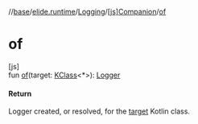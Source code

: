 //[base](../../../../index.md)/[elide.runtime](../../index.md)/[Logging](../index.md)/[[js]Companion](index.md)/[of](of.md)

# of

[js]\
fun [of](of.md)(target: [KClass](https://kotlinlang.org/api/latest/jvm/stdlib/kotlin.reflect/-k-class/index.html)&lt;*&gt;): [Logger](../../../elide.runtime.js/-logger/index.md)

#### Return

Logger created, or resolved, for the [target](of.md) Kotlin class.
